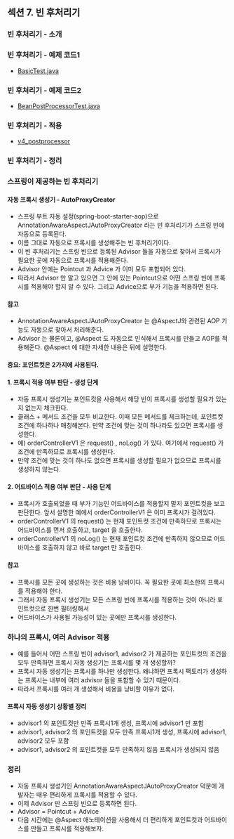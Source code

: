 ## 섹션 7. 빈 후처리기

### 빈 후처리기 - 소개

### 빈 후처리기 - 예제 코드1

- [BasicTest.java](https://github.com/spring-roadmap/spring-core-advanced-proxy/blob/main/src/test/java/hello/proxy/postprocessor/BasicTest.java)

### 빈 후처리기 - 예제 코드2

- [BeanPostProcessorTest.java](https://github.com/spring-roadmap/spring-core-advanced-proxy/blob/main/src/test/java/hello/proxy/postprocessor/BeanPostProcessorTest.java)

### 빈 후처리기 - 적용

- [v4_postprocessor](https://github.com/spring-roadmap/spring-core-advanced-proxy/tree/main/src/main/java/hello/proxy/config/v4_postprocessor)

### 빈 후처리기 - 정리

### 스프링이 제공하는 빈 후처리기

#### 자동 프록시 생성기 - AutoProxyCreator

- 스프링 부트 자동 설정(spring-boot-starter-aop)으로 AnnotationAwareAspectJAutoProxyCreator 라는 빈 후처리기가 스프링 빈에 자동으로 등록된다.
- 이름 그대로 자동으로 프록시를 생성해주는 빈 후처리기이다.
- 이 빈 후처리기는 스프링 빈으로 등록된 Advisor 들을 자동으로 찾아서 프록시가 필요한 곳에 자동으로 프록시를 적용해준다.
- Advisor 안에는 Pointcut 과 Advice 가 이미 모두 포함되어 있다.
- 따라서 Advisor 만 알고 있으면 그 안에 있는 Pointcut으로 어떤 스프링 빈에 프록시를 적용해야 할지 알 수 있다. 그리고 Advice으로 부가 기능을 적용하면 된다.

#### 참고

- AnnotationAwareAspectJAutoProxyCreator 는 @AspectJ와 관련된 AOP 기능도 자동으로 찾아서 처리해준다.
- Advisor 는 물론이고, @Aspect 도 자동으로 인식해서 프록시를 만들고 AOP를 적용해준다. @Aspect 에 대한 자세한 내용은 뒤에 설명한다.

#### 중요: 포인트컷은 2가지에 사용된다.

#### 1. 프록시 적용 여부 판단 - 생성 단계

- 자동 프록시 생성기는 포인트컷을 사용해서 해당 빈이 프록시를 생성할 필요가 있는지 없는지 체크한다.
- 클래스 + 메서드 조건을 모두 비교한다. 이때 모든 메서드를 체크하는데, 포인트컷 조건에 하나하나 매칭해본다. 만약 조건에 맞는 것이 하나라도 있으면 프록시를 생성한다.
- 예) orderControllerV1 은 request() , noLog() 가 있다. 여기에서 request() 가 조건에 만족하므로 프록시를 생성한다.
- 만약 조건에 맞는 것이 하나도 없으면 프록시를 생성할 필요가 없으므로 프록시를 생성하지 않는다.

#### 2. 어드바이스 적용 여부 판단 - 사용 단계

- 프록시가 호출되었을 때 부가 기능인 어드바이스를 적용할지 말지 포인트컷을 보고 판단한다. 앞서 설명한 예에서 orderControllerV1 은 이미 프록시가 걸려있다.
- orderControllerV1 의 request() 는 현재 포인트컷 조건에 만족하므로 프록시는 어드바이스를 먼저 호출하고, target 을 호출한다.
- orderControllerV1 의 noLog() 는 현재 포인트컷 조건에 만족하지 않으므로 어드바이스를 호출하지 않고 바로 target 만 호출한다.

#### 참고

- 프록시를 모든 곳에 생성하는 것은 비용 낭비이다. 꼭 필요한 곳에 최소한의 프록시를 적용해야 한다.
- 그래서 자동 프록시 생성기는 모든 스프링 빈에 프록시를 적용하는 것이 아니라 포인트컷으로 한번 필터링해서
- 어드바이스가 사용될 가능성이 있는 곳에만 프록시를 생성한다.

### 하나의 프록시, 여러 Advisor 적용

- 예를 들어서 어떤 스프링 빈이 advisor1, advisor2 가 제공하는 포인트컷의 조건을 모두 만족하면 프록시 자동 생성기는 프록시를 몇 개 생성할까?
- 프록시 자동 생성기는 프록시를 하나만 생성한다. 왜냐하면 프록시 팩토리가 생성하는 프록시는 내부에 여러 advisor 들을 포함할 수 있기 때문이다.
- 따라서 프록시를 여러 개 생성해서 비용을 낭비할 이유가 없다.

#### 프록시 자동 생성기 상황별 정리

- advisor1 의 포인트컷만 만족 프록시1개 생성, 프록시에 advisor1 만 포함
- advisor1, advisor2 의 포인트컷을 모두 만족 프록시1개 생성, 프록시에 advisor1, advisor2 모두 포함
- advisor1, advisor2 의 포인트컷을 모두 만족하지 않음 프록시가 생성되지 않음

### 정리

- 자동 프록시 생성기인 AnnotationAwareAspectJAutoProxyCreator 덕분에 개발자는 매우 편리하게 프록시를 적용할 수 있다.
- 이제 Advisor 만 스프링 빈으로 등록하면 된다.
- Advisor = Pointcut + Advice
- 다음 시간에는 @Aspect 애노테이션을 사용해서 더 편리하게 포인트컷과 어드바이스를 만들고 프록시를 적용해보자.
